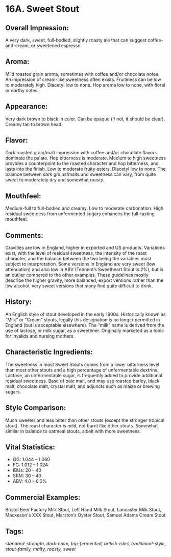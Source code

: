 # 16A. Sweet Stout

## Overall Impression: 

A very dark, sweet, full-bodied, slightly roasty ale that can suggest coffee-and-cream, or sweetened espresso.

## Aroma: 

Mild roasted grain aroma, sometimes with coffee and/or chocolate notes. An impression of cream-like sweetness often exists. Fruitiness can be low to moderately high. Diacetyl low to none. Hop aroma low to none, with floral or earthy notes.

## Appearance: 

Very dark brown to black in color. Can be opaque (if not, it should be clear). Creamy tan to brown head.

## Flavor: 

Dark roasted grain/malt impression with coffee and/or chocolate flavors dominate the palate. Hop bitterness is moderate. Medium to high sweetness provides a counterpoint to the roasted character and hop bitterness, and lasts into the finish. Low to moderate fruity esters. Diacetyl low to none. The balance between dark grains/malts and sweetness can vary, from quite sweet to moderately dry and somewhat roasty.

## Mouthfeel: 

Medium-full to full-bodied and creamy. Low to moderate carbonation. High residual sweetness from unfermented sugars enhances the full-tasting mouthfeel.

## Comments: 

Gravities are low in England, higher in exported and US products. Variations exist, with the level of residual sweetness, the intensity of the roast character, and the balance between the two being the variables most subject to interpretation. Some versions in England are very sweet (low attenuation) and also low in ABV (Tennent’s Sweetheart Stout is 2%), but is an outlier compared to the other examples. These guidelines mostly describe the higher gravity, more balanced, export versions rather than the low alcohol, very sweet versions that many find quite difficult to drink.

## History: 

An English style of stout developed in the early 1900s. Historically known as “Milk” or “Cream” stouts, legally this designation is no longer permitted in England (but is acceptable elsewhere). The “milk” name is derived from the use of lactose, or milk sugar, as a sweetener. Originally marketed as a tonic for invalids and nursing mothers.

## Characteristic Ingredients: 

The sweetness in most Sweet Stouts comes from a lower bitterness level than most other stouts and a high percentage of unfermentable dextrins. Lactose, an unfermentable sugar, is frequently added to provide additional residual sweetness. Base of pale malt, and may use roasted barley, black malt, chocolate malt, crystal malt, and adjuncts such as maize or brewing sugars.

## Style Comparison: 

Much sweeter and less bitter than other stouts (except the stronger tropical stout). The roast character is mild, not burnt like other stouts. Somewhat similar in balance to oatmeal stouts, albeit with more sweetness.

## Vital Statistics:	

- OG:	1.044 – 1.060
- FG:	1.012 – 1.024
- IBUs:	20 – 40	
- SRM:	30 – 40	
- ABV:	4.0 – 6.0%

## Commercial Examples: 

Bristol Beer Factory Milk Stout, Left Hand Milk Stout, Lancaster Milk Stout, Mackeson's XXX Stout, Marston’s Oyster Stout, Samuel Adams Cream Stout

## Tags: 

_standard-strength, dark-color, top-fermented, british-isles, traditional-style, stout-family, malty, roasty, sweet_
